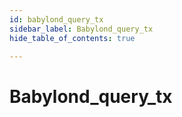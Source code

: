 ```yaml
---
id: babylond_query_tx
sidebar_label: Babylond_query_tx
hide_table_of_contents: true

---
```


# Babylond_query_tx